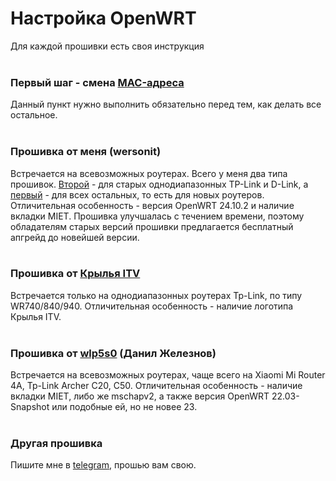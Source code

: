 # Настройка OpenWRT
Для каждой прошивки есть своя инструкция<br><br>

### Первый шаг - смена [MAC-адреса](/setup/macaddr.md) <br>
Данный пункт нужно выполнить обязательно перед тем, как делать все остальное.<br><br>

### Прошивка от меня (wersonit) <br>
Встречается на всевозможных роутерах. Всего у меня два типа прошивок. [Второй](/setup/wersonit_old.md) - для старых однодиапазонных TP-Link и D-Link, а [первый](/setup/wersonit_new.md) - для всех остальных, то есть для новых роутеров. Отличительная особенность - версия OpenWRT 24.10.2 и наличие вкладки MIET. Прошивка улучшалась с течением времени, поэтому обладателям старых версий прошивки предлагается бесплатный апгрейд до новейшей версии. <br><br>

### Прошивка от [Крылья ITV](krylya.md) <br>
Встречается только на однодиапазонных роутерах Tp-Link, по типу WR740/840/940. Отличительная особенность - наличие логотипа Крылья ITV.<br><br>

### Прошивка от [wlp5s0](https://github.com/wlp5s0/ro/blob/master/4-setup-owrt.md) (Данил Железнов) <br>
Встречается на всевозможных роутерах, чаще всего на Xiaomi Mi Router 4A, Tp-Link Archer C20, C50. Отличительная особенность - наличие вкладки MIET, либо же mschapv2, а также версия OpenWRT 22.03-Snapshot или подобные ей, но не новее 23. <br><br>

### Другая прошивка <br>
Пишите мне в [telegram](https://t.me/aogudugnp), прошью вам свою.

